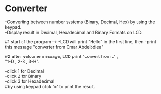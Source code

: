 # Converter  

-Converting between number systems (Binary, Decimal, Hex) by using the keypad.    
-Display result in Decimal, Hexadecimal and Binary Formats on LCD.

#1 start of the program-->
-LCD will print "Hello" in the first line, then
-print this message "converter from Omar Abdelbdiea"


#2 after welcome message, LCD print "convert from .." ,   
                                    "1-D  ,  2-B   , 3-H".  


-click 1 for Decimal   
-click 2 for Binary  
-click 3 for Hexadecimal    
#by using keypad click '=' to print the result. 
